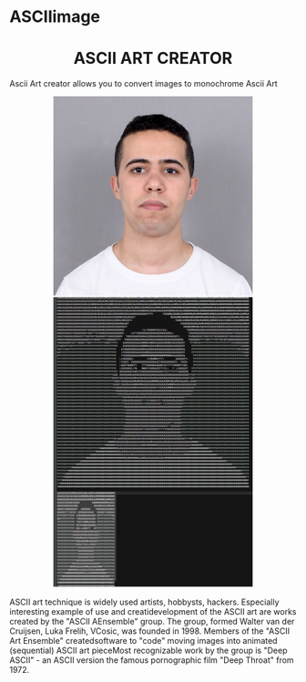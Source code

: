 # ASCIIimage


<center> <h1> ASCII ART CREATOR </h1></center>


Ascii Art creator allows you to convert images to  monochrome Ascii Art

<p align="center">
  <img src="src/assets/CROPPED-DSC_4999.jpg" width="350" title="hover text">
 <img src="src/assets/exemple.png" width="350" title="hover text">
<p>
    ASCII art technique is widely used artists, hobbysts, hackers. Especially
    interesting example of use and creatidevelopment of the ASCII art are
    works created by the "ASCII AEnsemble" group. The group, formed Walter
    van der Cruijsen, Luka Frelih, VCosic, was founded in 1998. Members of
    the "ASCII Art Ensemble" createdsoftware to "code" moving images into
    animated (sequential) ASCII art pieceMost recognizable work by the group
    is "Deep ASCII" - an ASCII version the famous pornographic film "Deep
    Throat" from 1972.
